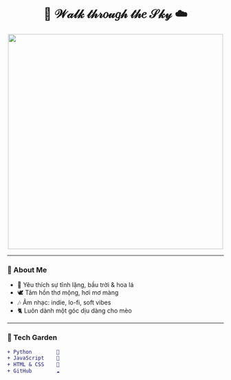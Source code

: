 <h1 align="center">🌸 𝒲𝒶𝓁𝓀 𝓉𝒽𝓇𝑜𝓊𝑔𝒽 𝓉𝒽𝑒 𝒮𝓀𝓎 ☁️</h1>

<p align="center">
  <img src="https://raw.githubusercontent.com/USERNAME/REPO/main/yourimage.png" width="500"/>
</p>

</p>

---

### 🍃 About Me
- 🌱 Yêu thích sự tĩnh lặng, bầu trời & hoa lá  
- 🕊️ Tâm hồn thơ mộng, hơi mơ màng  
- 🎶 Âm nhạc: indie, lo-fi, soft vibes  
- 🐈 Luôn dành một góc dịu dàng cho mèo  

---

### 🌸 Tech Garden
```diff
+ Python        🌼
+ JavaScript    🌿
+ HTML & CSS    🌸
+ GitHub        ☁️
